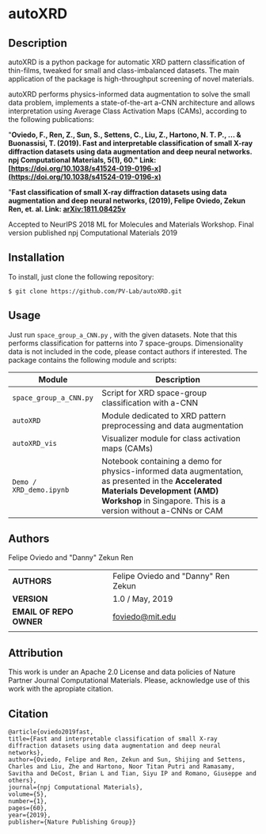 
autoXRD
===========
## Description


autoXRD is a python package for automatic XRD pattern classification of thin-films, tweaked for small and class-imbalanced datasets. The main application of the package is high-throughput screening of novel materials.

autoXRD performs physics-informed data augmentation to solve the small data problem, implements a state-of-the-art a-CNN architecture and allows interpretation using Average Class Activation Maps (CAMs), according to the following publications:

"**Oviedo, F., Ren, Z., Sun, S., Settens, C., Liu, Z., Hartono, N. T. P., ... & Buonassisi, T. (2019). Fast and interpretable classification of small X-ray diffraction datasets using data augmentation and deep neural networks. npj Computational Materials, 5(1), 60."  Link: [https://doi.org/10.1038/s41524-019-0196-x](https://doi.org/10.1038/s41524-019-0196-x)**


"**Fast classification of small X-ray diffraction datasets using data augmentation and deep neural networks, (2019), Felipe Oviedo, Zekun Ren, et. al.  Link: [arXiv:1811.08425v](https://arxiv.org/abs/1811.08425v2)**

Accepted to NeurIPS 2018 ML for Molecules and Materials Workshop. Final version published npj Computational Materials 2019


## Installation

To install, just clone the following repository:

`$ git clone https://github.com/PV-Lab/autoXRD.git`

## Usage

Just run `space_group_a_CNN.py` , with the given datasets. Note that this performs classification for patterns into 7 space-groups. Dimensionality data is not included in the code, please contact authors if interested.
The package contains the following module and scripts:

| Module | Description |
| ------------- | ------------------------------ |
| `space_group_a_CNN.py`      | Script for XRD space-group classification with a-CNN      |
| `autoXRD`      | Module dedicated to XRD pattern preprocessing and data augmentation       |
| `autoXRD_vis`   | Visualizer module for class activation maps (CAMs)     |
| `Demo / XRD_demo.ipynb` | Notebook containing a demo for physics-informed data augmentation, as presented in the **Accelerated Materials Development (AMD) Workshop** in Singapore. This is a version without a-CNNs or CAM|


## Authors
Felipe Oviedo and "Danny" Zekun Ren


||                    |
| ------------- | ------------------------------ |
| **AUTHORS**      | Felipe Oviedo and "Danny" Ren Zekun     | 
| **VERSION**      | 1.0 / May, 2019     | 
| **EMAIL OF REPO OWNER**      | foviedo@mit.edu  | 
||                    |

## Attribution

This work is under an Apache 2.0 License and data policies of Nature Partner Journal Computational Materials. Please, acknowledge use of this work with the apropiate citation.

## Citation

    @article{oviedo2019fast, 
    title={Fast and interpretable classification of small X-ray diffraction datasets using data augmentation and deep neural networks},
    author={Oviedo, Felipe and Ren, Zekun and Sun, Shijing and Settens, Charles and Liu, Zhe and Hartono, Noor Titan Putri and Ramasamy, Savitha and DeCost, Brian L and Tian, Siyu IP and Romano, Giuseppe and others},
    journal={npj Computational Materials},
    volume={5},
    number={1},
    pages={60},
    year={2019},
    publisher={Nature Publishing Group}}
